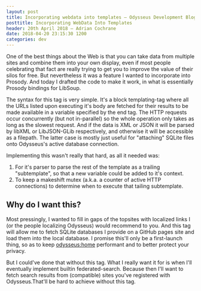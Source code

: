 ```yaml
---
layout: post
title: Incorporating webdata into templates — Odysseus Development Blog
posttitle: Incorporating WebData Into Templates
header: 20th April 2018 — Adrian Cochrane
date: 2018-04-20 23:15:30 1200
categories: dev
---
```


One of the best things about the Web is that you can take data from multiple sites and combine them into your own display, even if most people celebrating that fact are really trying to get you to improve the value of their silos for free. But nevertheless it was a feature I wanted to incorporate into Prosody. And today I drafted the code to make it work, in what is essentially Prosody bindings for LibSoup.

The syntax for this tag is very simple. It's a block templating-tag where all the URLs listed upon executing it's body are fetched for their results to be made available in a variable specified by the end tag. The HTTP requests occur concurrently (but not in-parallel) so the whole operation only takes as long as the slowest request. And if the data is XML or JSON it will be parsed by libXML or LibJSON-GLib respectively, and otherwise it will be accessible as a filepath. The latter case is mostly just useful for "attaching" SQLite files onto Odysseus's active database connection.

Implementing this wasn't really that hard, as all it needed was:

1. For it's parser to parse the rest of the template as a trailing "subtemplate", so that a new variable could be added to it's context.
2. To keep a makeshift mutex (a.k.a. a counter of active HTTP connections) to determine when to execute that tailing subtemplate.

## Why do I want this?
Most pressingly, I wanted to fill in gaps of the topsites with localized links I (or the people localizing Odysseus) would recommend to you. And this tag will allow me to fetch SQLite databases I provide on a GitHub pages site and load them into the local database. I promise this'll only be a first-launch thing, so as to keep [odysseus:home](odysseus:home) performant and to better protect your privacy.

But I could've done that without this tag. What I really want it for is when I'll eventually implement builtin federated-search. Because then I'll want to fetch search results from (compatible) sites you've registered with Odysseus.That'll be hard to achieve without this tag.
